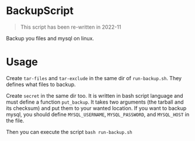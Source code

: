 # BackupScript

> This script has been re-written in 2022-11

Backup you files and mysql on linux.

# Usage

Create `tar-files` and `tar-exclude` in the same dir of `run-backup.sh`. They defines what files to backup.

Create `secret` in the same dir too. It is written in bash script language and must define a function `put_backup`. It takes two arguments (the tarball and its checksum) and put them to your wanted location. If you want to backup mysql, you should define `MYSQL_USERNAME`, `MYSQL_PASSWORD`, and `MYSQL_HOST` in the file.

Then you can execute the script `bash run-backup.sh`